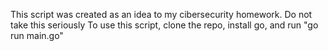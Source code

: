 This script was created as an idea to my cibersecurity homework. Do not take this seriously
To use this script, clone the repo, install go, and run "go run main.go"  
